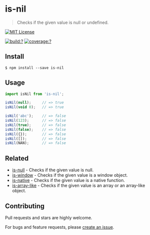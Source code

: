 # is-nil

> Checks if the given value is null or undefined.

[![MIT License](https://img.shields.io/badge/license-MIT_License-green.svg?style=flat-square)](https://github.com/gearcase/is-nil/blob/master/LICENSE)

[![build:?](https://img.shields.io/travis/gearcase/is-nil/master.svg?style=flat-square)](https://travis-ci.org/gearcase/is-nil)
[![coverage:?](https://img.shields.io/coveralls/gearcase/is-nil/master.svg?style=flat-square)](https://coveralls.io/github/gearcase/is-nil)


## Install

```
$ npm install --save is-nil
```


## Usage

```js
import isNil from 'is-nil';

isNil(null);     // => true
isNil(void 0);   // => true

isNil('abc');    // => false
isNil(123);      // => false
isNil(true);     // => false
isNil(false);    // => false
isNil({});       // => false
isNil([]);       // => false
isNil(NAN);      // => false
```

## Related

- [is-null](https://github.com/gearcase/is-null) - Checks if the given value is null.
- [is-window](https://github.com/gearcase/is-window) - Checks if the given value is a window object.
- [is-native](https://github.com/gearcase/is-native) - Checks if the given value is a native function.
- [is-array-like](https://github.com/gearcase/is-array-like) - Checks if the given value is an array or an array-like object.


## Contributing

Pull requests and stars are highly welcome.

For bugs and feature requests, please [create an issue](https://github.com/gearcase/is-nil/issues/new).
